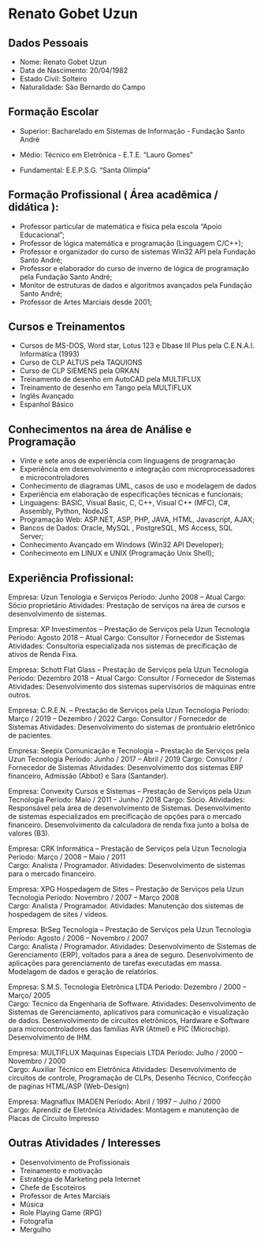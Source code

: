 # Renato Gobet Uzun

## Dados Pessoais

* Nome: Renato Gobet Uzun				
* Data de Nascimento: 20/04/1982
* Estado Civil: Solteiro
* Naturalidade:  São Bernardo do Campo

## Formação Escolar

* Superior:  Bacharelado em Sistemas de Informação - Fundação Santo André

* Médio:  Técnico em Eletrônica - E.T.E. “Lauro Gomes” 

* Fundamental:  E.E.P.S.G. “Santa Olímpia”


## Formação Profissional ( Área acadêmica / didática ):

* Professor particular de matemática e física pela escola “Apoio Educacional”;
* Professor de lógica matemática e programação (Linguagem C/C++);
* Professor e organizador do curso de sistemas Win32 API pela Fundação Santo André;
* Professor e elaborador  do curso de inverno de lógica de programação pela Fundação Santo André;
* Monitor de estruturas de dados e algoritmos avançados pela Fundação Santo André;
* Professor de Artes Marciais desde 2001;


## Cursos e Treinamentos

* Cursos de MS-DOS, Word star, Lotus 123 e Dbase III Plus pela C.E.N.A.I. Informática (1993)
* Curso de CLP ALTUS pela TAQUIONS
* Curso de CLP SIEMENS  pela ORKAN
* Treinamento de desenho em AutoCAD pela MULTIFLUX
* Treinamento de desenho em Tango pela MULTIFLUX
* Inglês Avançado
* Espanhol Básico
      
      
## Conhecimentos na área de Análise e Programação
      
* Vinte e sete anos de experiência com linguagens de programação
* Experiência em desenvolvimento e integração com microprocessadores e microcontroladores
* Conhecimento de diagramas UML, casos de uso e modelagem de dados
* Experiência em elaboração de especificações técnicas e funcionais;
* Linguagens: BASIC, Visual Basic, C, C++, Visual C++ (MFC), C#,  Assembly, Python, NodeJS
* Programação Web: ASP.NET, ASP, PHP, JAVA, HTML, Javascript, AJAX;
* Bancos de Dados: Oracle, MySQL , PostgreSQL, MS Access, SQL Server;
* Conhecimento Avançado em Windows (Win32 API Developer);
* Conhecimento em LINUX e UNIX (Programação Unix Shell);
      

## Experiência Profissional:

Empresa: Uzun Tenologia e Serviços
Período:  Junho 2008 – Atual
Cargo: Sócio proprietário
Atividades: Prestação de serviços na área de cursos e desenvolvimento de sistemas. 

Empresa: XP Investimentos – Prestação de Serviços pela Uzun Tecnologia
Período:  Agosto 2018 – Atual
Cargo: Consultor / Fornecedor de Sistemas
Atividades: Consultoria especializada nos sistemas de precificação de ativos de Renda Fixa. 

Empresa: Schott Flat Glass – Prestação de Serviços pela Uzun Tecnologia
Período:  Dezembro 2018 – Atual
Cargo: Consultor / Fornecedor de Sistemas
Atividades: Desenvolvimento dos sistemas supervisórios de máquinas entre outros. 

Empresa: C.R.E.N. – Prestação de Serviços pela Uzun Tecnologia
Período:  Março / 2019 – Dezembro / 2022
Cargo: Consultor / Fornecedor de Sistemas
Atividades: Desenvolvimento do sistemas de prontuário eletrônico de pacientes. 

Empresa: Seepix Comunicação e Tecnologia  – Prestação de Serviços pela Uzun Tecnologia
Período:  Junho / 2017 – Abril / 2019
Cargo: Consultor / Fornecedor de Sistemas
Atividades: Desenvolvimento dos sistemas ERP financeiro, Admissão (Abbot) e Sara (Santander). 

Empresa: Convexity Cursos e Sistemas – Prestação de Serviços pela Uzun Tecnologia
Período:  Maio / 2011 – Junho / 2018
Cargo: Sócio.
Atividades: Responsável pela área de desenvolvimento de Sistemas. Desenvolvimento de sistemas especializados em precificação de opções para o mercado financeiro. Desenvolvimento da calculadora de renda fixa junto a bolsa de valores (B3).


Empresa: CRK Informática – Prestação de Serviços pela Uzun Tecnologia
Período:  Março / 2008 – Maio / 2011			
Cargo: Analista / Programador.
Atividades: Desenvolvimento de sistemas para o mercado financeiro.

Empresa: XPG Hospedagem de Sites – Prestação de Serviços pela Uzun Tecnologia
Período: Novembro / 2007 – Março  2008		
Cargo: Analista / Programador.
Atividades: Manutenção dos sistemas de hospedagem de sites / vídeos.

Empresa: BrSeg Tecnologia – Prestação de Serviços pela Uzun Tecnologia
Período: Agosto / 2006 – Novembro / 2007		
Cargo: Analista / Programador.
Atividades: Desenvolvimento de Sistemas de Gerenciamento (ERP), voltados para a área de seguro. Desenvolvimento de aplicações para gerenciamento de tarefas executadas em massa. Modelagem de dados e geração de relatórios.

Empresa: S.M.S. Tecnologia Eletrônica LTDA
Período: Dezembro / 2000 – Março/ 2005		
Cargo: Técnico da Engenharia de Software.
Atividades: Desenvolvimento de Sistemas de Gerenciamento, aplicativos para comunicação e visualização de dados. Desenvolvimento de circuitos eletrônicos, Hardware e Software para microcontroladores das famílias AVR (Atmel) e PIC (Microchip). Desenvolvimento de IHM.

Empresa: MULTIFLUX Maquinas Especiais LTDA
Período: Julho / 2000 – Novembro / 2000		
Cargo: Auxiliar Técnico em Eletrônica
Atividades: Desenvolvimento de circuitos de controle, Programação de CLPs, Desenho Técnico, Confecção de paginas HTML/ASP (Web-Design)

Empresa:  Magnaflux IMADEN
Período: Abril / 1997 – Julho / 2000			
Cargo: Aprendiz de Eletrônica
Atividades: Montagem e manutenção de Placas de Circuito Impresso


## Outras Atividades / Interesses

* Desenvolvimento de Profissionais
* Treinamento e motivação
* Estratégia de Marketing pela Internet
* Chefe de Escoteiros
* Professor de Artes Marciais
* Música
* Role Playing Game (RPG)
* Fotografia
* Mergulho